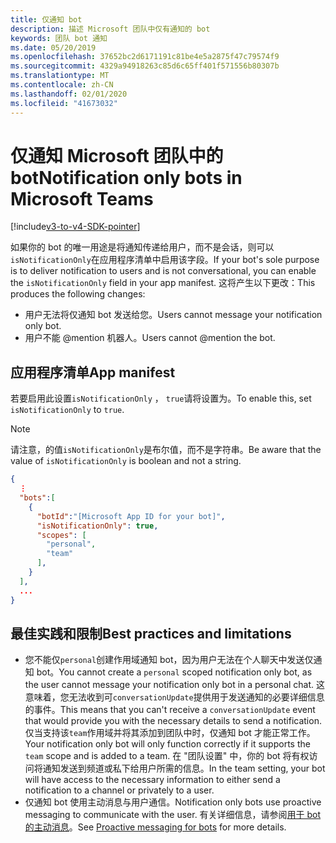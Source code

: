 ```yaml
---
title: 仅通知 bot
description: 描述 Microsoft 团队中仅有通知的 bot
keywords: 团队 bot 通知
ms.date: 05/20/2019
ms.openlocfilehash: 37652bc2d6171191c81be4e5a2875f47c79574f9
ms.sourcegitcommit: 4329a94918263c85d6c65ff401f571556b80307b
ms.translationtype: MT
ms.contentlocale: zh-CN
ms.lasthandoff: 02/01/2020
ms.locfileid: "41673032"
---
```

# <a name="notification-only-bots-in-microsoft-teams"></a><span data-ttu-id="f94aa-104">仅通知 Microsoft 团队中的 bot</span><span class="sxs-lookup"><span data-stu-id="f94aa-104">Notification only bots in Microsoft Teams</span></span>

[!include[v3-to-v4-SDK-pointer](~/includes/v3-to-v4-pointer-bots.md)]

<span data-ttu-id="f94aa-105">如果你的 bot 的唯一用途是将通知传递给用户，而不是会话，则可以`isNotificationOnly`在应用程序清单中启用该字段。</span><span class="sxs-lookup"><span data-stu-id="f94aa-105">If your bot's sole purpose is to deliver notification to users and is not conversational, you can enable the `isNotificationOnly` field in your app manifest.</span></span> <span data-ttu-id="f94aa-106">这将产生以下更改：</span><span class="sxs-lookup"><span data-stu-id="f94aa-106">This produces the following changes:</span></span>

* <span data-ttu-id="f94aa-107">用户无法将仅通知 bot 发送给您。</span><span class="sxs-lookup"><span data-stu-id="f94aa-107">Users cannot message your notification only bot.</span></span>
* <span data-ttu-id="f94aa-108">用户不能 @mention 机器人。</span><span class="sxs-lookup"><span data-stu-id="f94aa-108">Users cannot @mention the bot.</span></span>

## <a name="app-manifest"></a><span data-ttu-id="f94aa-109">应用程序清单</span><span class="sxs-lookup"><span data-stu-id="f94aa-109">App manifest</span></span>

<span data-ttu-id="f94aa-110">若要启用此设置`isNotificationOnly` ， `true`请将设置为。</span><span class="sxs-lookup"><span data-stu-id="f94aa-110">To enable this, set `isNotificationOnly` to `true`.</span></span>

> [!NOTE]
> <span data-ttu-id="f94aa-111">请注意，的值`isNotificationOnly`是布尔值，而不是字符串。</span><span class="sxs-lookup"><span data-stu-id="f94aa-111">Be aware that the value of `isNotificationOnly` is boolean and not a string.</span></span>

```json
{
  ⋮
  "bots":[
    {
      "botId":"[Microsoft App ID for your bot]",
      "isNotificationOnly": true,
      "scopes": [
        "personal",
        "team"
      ],
    }
  ],
  ...
}
```

## <a name="best-practices-and-limitations"></a><span data-ttu-id="f94aa-112">最佳实践和限制</span><span class="sxs-lookup"><span data-stu-id="f94aa-112">Best practices and limitations</span></span>

* <span data-ttu-id="f94aa-113">您不能仅`personal`创建作用域通知 bot，因为用户无法在个人聊天中发送仅通知 bot。</span><span class="sxs-lookup"><span data-stu-id="f94aa-113">You cannot create a `personal` scoped notification only bot, as the user cannot message your notification only bot in a personal chat.</span></span> <span data-ttu-id="f94aa-114">这意味着，您无法收到可`conversationUpdate`提供用于发送通知的必要详细信息的事件。</span><span class="sxs-lookup"><span data-stu-id="f94aa-114">This means that you can't receive a `conversationUpdate` event that would provide you with the necessary details to send a notification.</span></span> <span data-ttu-id="f94aa-115">仅当支持该`team`作用域并将其添加到团队中时，仅通知 bot 才能正常工作。</span><span class="sxs-lookup"><span data-stu-id="f94aa-115">Your notification only bot will only function correctly if it supports the `team` scope and is added to a team.</span></span> <span data-ttu-id="f94aa-116">在 "团队设置" 中，你的 bot 将有权访问将通知发送到频道或私下给用户所需的信息。</span><span class="sxs-lookup"><span data-stu-id="f94aa-116">In the team setting, your bot will have access to the necessary information to either send a notification to a channel or privately to a user.</span></span>
* <span data-ttu-id="f94aa-117">仅通知 bot 使用主动消息与用户通信。</span><span class="sxs-lookup"><span data-stu-id="f94aa-117">Notification only bots use proactive messaging to communicate with the user.</span></span> <span data-ttu-id="f94aa-118">有关详细信息，请参阅[用于 bot 的主动消息](~/resources/bot-v3/bot-conversations/bots-conv-proactive.md)。</span><span class="sxs-lookup"><span data-stu-id="f94aa-118">See [Proactive messaging for bots](~/resources/bot-v3/bot-conversations/bots-conv-proactive.md) for more details.</span></span>
